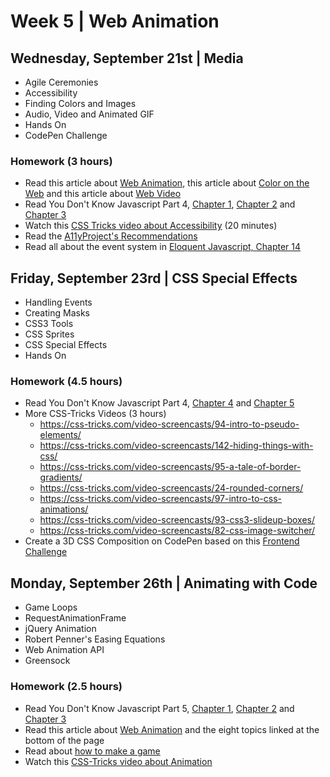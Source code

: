 
# Week 5 | Web Animation

## Wednesday, September 21st | Media

- Agile Ceremonies
- Accessibility
- Finding Colors and Images
- Audio, Video and Animated GIF
- Hands On
- CodePen Challenge

### Homework (3 hours)

- Read this article about [Web Animation](https://medium.com/@adaptivepath/jedi-principles-of-ui-animation-2b88423b1dac#.jq1nzx2qu), this article about [Color on the Web](https://stories.buffer.com/why-facebook-is-blue-ea8b44016ab2#.nzlz3kkh6) and this article about [Web Video](https://www.smashingmagazine.com/2016/04/html5-media-source-extensions-bringing-production-video-web/)
- Read You Don't Know Javascript Part 4, [Chapter 1](https://github.com/getify/You-Dont-Know-JS/blob/master/types%20%26%20grammar/ch1.md), [Chapter 2](https://github.com/getify/You-Dont-Know-JS/blob/master/types%20%26%20grammar/ch2.md) and [Chapter 3](https://github.com/getify/You-Dont-Know-JS/blob/master/types%20%26%20grammar/ch3.md)
- Watch this [CSS Tricks video about Accessibility](https://css-tricks.com/video-screencasts/51-a-lesson-learned-in-accessibility/) (20 minutes)
- Read the [A11yProject's Recommendations](http://a11yproject.com/)
- Read all about the event system in [Eloquent Javascript, Chapter 14](http://eloquentjavascript.net/14_event.html)


## Friday, September 23rd | CSS Special Effects

- Handling Events
- Creating Masks
- CSS3 Tools
- CSS Sprites
- CSS Special Effects
- Hands On

### Homework (4.5 hours)

- Read You Don't Know Javascript Part 4, [Chapter 4](https://github.com/getify/You-Dont-Know-JS/blob/master/types%20%26%20grammar/ch4.md) and [Chapter 5](https://github.com/getify/You-Dont-Know-JS/blob/master/types%20%26%20grammar/ch5.md)
- More CSS-Tricks Videos (3 hours)
  - https://css-tricks.com/video-screencasts/94-intro-to-pseudo-elements/
  - https://css-tricks.com/video-screencasts/142-hiding-things-with-css/
  - https://css-tricks.com/video-screencasts/95-a-tale-of-border-gradients/
  - https://css-tricks.com/video-screencasts/24-rounded-corners/
  - https://css-tricks.com/video-screencasts/97-intro-to-css-animations/
  - https://css-tricks.com/video-screencasts/93-css3-slideup-boxes/
  - https://css-tricks.com/video-screencasts/82-css-image-switcher/
- Create a 3D CSS Composition on CodePen based on this [Frontend Challenge](https://www.smashingmagazine.com/2016/07/front-end-challenge-accepted-css-3d-cube/)



## Monday, September 26th | Animating with Code

- Game Loops
- RequestAnimationFrame
- jQuery Animation
- Robert Penner's Easing Equations
- Web Animation API
- Greensock


### Homework (2.5 hours)

- Read You Don't Know Javascript Part 5, [Chapter 1](https://github.com/getify/You-Dont-Know-JS/blob/master/async%20%26%20performance/ch1.md), [Chapter 2](https://github.com/getify/You-Dont-Know-JS/blob/master/async%20%26%20performance/ch2.md) and [Chapter 3](https://github.com/getify/You-Dont-Know-JS/blob/master/async%20%26%20performance/ch3.md) 
- Read this article about [Web Animation](https://developers.google.com/web/fundamentals/design-and-ui/animations/?hl=en) and the eight topics linked at the bottom of the page
- Read about [how to make a game](http://eloquentjavascript.net/15_game.html)
- Watch this [CSS-Tricks video about Animation](https://css-tricks.com/video-screencasts/79-complete-jquery-animations/)




